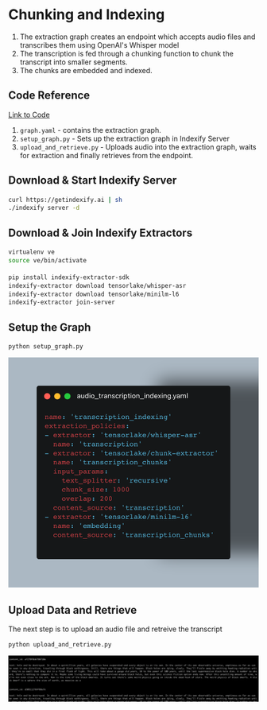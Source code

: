 # Chunking and Indexing 

1. The extraction graph creates an endpoint which accepts audio files and transcribes them using OpenAI's Whisper model
2. The transcription is fed through a chunking function to chunk the transcript into smaller segments.
3. The chunks are embedded and indexed.

## Code Reference

[Link to Code](https://github.com/tensorlakeai/indexify/tree/main/examples/audio/chunking_and_indexing)

1. `graph.yaml` - contains the extraction graph.
2. `setup_graph.py` - Sets up the extraction graph in Indexify Server
3. `upload_and_retrieve.py` - Uploads audio into the extraction graph, waits for extraction and finally retrieves from the endpoint.

## Download & Start Indexify Server
```bash title="Terminal 1"
curl https://getindexify.ai | sh
./indexify server -d
```

## Download & Join Indexify Extractors 
```bash title="Terminal 2"
virtualenv ve
source ve/bin/activate

pip install indexify-extractor-sdk
indexify-extractor download tensorlake/whisper-asr
indexify-extractor download tensorlake/minilm-l6
indexify-extractor join-server
```

## Setup the Graph 
```bash title="Terminal 3"
python setup_graph.py
```
![extraction graph](carbon.png)

## Upload Data and Retrieve 
The next step is to upload an audio file and retreive the transcript

```bash title="Terminal 3"
python upload_and_retrieve.py
```

![output](output.png)

